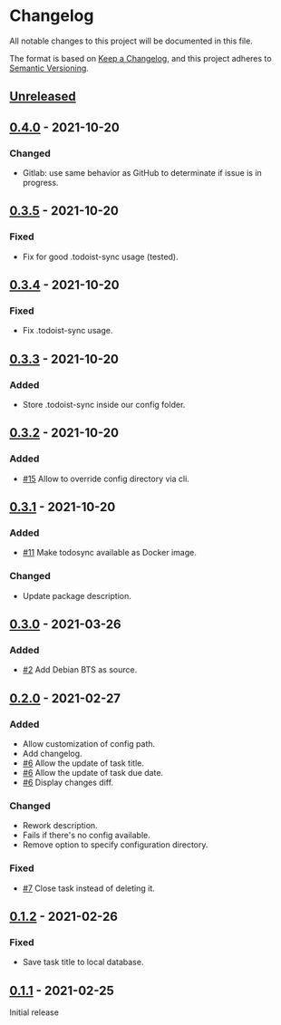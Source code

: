 # Changelog
All notable changes to this project will be documented in this file.

The format is based on [Keep a Changelog](https://keepachangelog.com/en/1.0.0/),
and this project adheres to [Semantic Versioning](https://semver.org/spec/v2.0.0.html).

## [Unreleased]

## [0.4.0] - 2021-10-20

### Changed

- Gitlab: use same behavior as GitHub to determinate if issue is in progress.

## [0.3.5] - 2021-10-20

### Fixed

- Fix for good .todoist-sync usage (tested).

## [0.3.4] - 2021-10-20

### Fixed

- Fix .todoist-sync usage.

## [0.3.3] - 2021-10-20

### Added

- Store .todoist-sync inside our config folder.

## [0.3.2] - 2021-10-20

### Added

- [#15](https://github.com/creekorful/todosync/issues/15) Allow to override config directory via cli.

## [0.3.1] - 2021-10-20

### Added

- [#11](https://github.com/creekorful/todosync/issues/11) Make todosync available as Docker image.

### Changed

- Update package description.

## [0.3.0] - 2021-03-26

### Added

- [#2](https://github.com/creekorful/todosync/issues/2) Add Debian BTS as source.

## [0.2.0] - 2021-02-27

### Added

- Allow customization of config path.
- Add changelog.
- [#6](https://github.com/creekorful/todosync/issues/6) Allow the update of task title.
- [#6](https://github.com/creekorful/todosync/issues/6) Allow the update of task due date.
- [#6](https://github.com/creekorful/todosync/issues/6) Display changes diff.

### Changed

- Rework description.
- Fails if there's no config available.
- Remove option to specify configuration directory.

### Fixed

- [#7](https://github.com/creekorful/todosync/issues/7) Close task instead of deleting it.

## [0.1.2] - 2021-02-26

### Fixed

- Save task title to local database.

## [0.1.1] - 2021-02-25

Initial release

[Unreleased]: https://github.com/creekorful/todosync/compare/v0.4.0...HEAD
[0.4.0]: https://github.com/creekorful/todosync/compare/v0.3.5...v0.4.0
[0.3.5]: https://github.com/creekorful/todosync/compare/v0.3.4...v0.3.5
[0.3.4]: https://github.com/creekorful/todosync/compare/v0.3.3...v0.3.4
[0.3.3]: https://github.com/creekorful/todosync/compare/v0.3.2...v0.3.3
[0.3.2]: https://github.com/creekorful/todosync/compare/v0.3.1...v0.3.2
[0.3.1]: https://github.com/creekorful/todosync/compare/v0.3.0...v0.3.1
[0.3.0]: https://github.com/creekorful/todosync/compare/v0.2.0...v0.3.0
[0.2.0]: https://github.com/creekorful/todosync/compare/v0.1.2...v0.2.0
[0.1.2]: https://github.com/creekorful/todosync/compare/v0.1.1...v0.1.2
[0.1.1]: https://github.com/creekorful/todosync/releases/tag/v0.1.1
